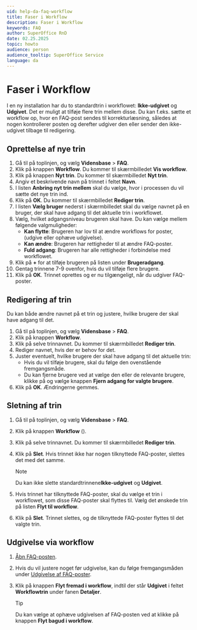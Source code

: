 ```yaml
---
uid: help-da-faq-workflow
title: Faser i Workflow
description: Faser i Workflow
keywords: FAQ
author: SuperOffice RnD
date: 02.25.2025
topic: howto
audience: person
audience_tooltip: SuperOffice Service
language: da
---
```


# Faser i Workflow

I en ny installation har du to standardtrin i workflowet: **Ikke-udgivet** og **Udgivet**. Det er muligt at tilføje flere trin mellem disse. Du kan f.eks. sætte et workflow op, hvor en FAQ-post sendes til korrekturlæsning, således at nogen kontrollerer posten og derefter udgiver den eller sender den ikke-udgivet tilbage til redigering.

## Oprettelse af nye trin

1. Gå til <i class="ph ph-list" aria-label="Main menu"></i> på toplinjen, og vælg **Vidensbase** > **FAQ**.
1. Klik på knappen **Workflow**. Du kommer til skærmbilledet **Vis workflow**.
1. Klik på knappen **Nyt trin**. Du kommer til skærmbilledet **Nyt trin**.
1. Angiv et beskrivende navn på trinnet i feltet **Navn**.
1. I listen **Anbring nyt trin mellem** skal du vælge, hvor i processen du vil sætte det nye trin ind.
1. Klik på **OK**. Du kommer til skærmbilledet **Rediger trin**.
1. I listen **Vælg bruger** nederst i skærmbilledet skal du vælge navnet på en bruger, der skal have adgang til det aktuelle trin i workflowet.
1. Vælg, hvilket adgangsniveau brugeren skal have. Du kan vælge mellem følgende valgmuligheder:
    * **Kan flytte**: Brugeren har lov til at ændre workflows for poster, (udgive eller ophæve udgivelse).
    * **Kan ændre**: Brugeren har rettigheder til at ændre FAQ-poster.
    * **Fuld adgang**: Brugeren har alle rettigheder i forbindelse med workflowet.
1. Klik på **+** for at tilføje brugeren på listen under **Brugeradgang**.
1. Gentag trinnene 7-9 ovenfor, hvis du vil tilføje flere brugere.
1. Klik på **OK**. Trinnet oprettes og er nu tilgængeligt, når du udgiver FAQ-poster.

## Redigering af trin

Du kan både ændre navnet på et trin og justere, hvilke brugere der skal have adgang til det.

1. Gå til <i class="ph ph-list" aria-label="Main menu"></i> på toplinjen, og vælg **Vidensbase** > **FAQ**.
1. Klik på knappen **Workflow**.
1. Klik på selve trinnavnet. Du kommer til skærmbilledet **Rediger trin**.
1. Rediger navnet, hvis der er behov for det.
1. Juster eventuelt, hvilke brugere der skal have adgang til det aktuelle trin:
    * Hvis du vil tilføje brugere, skal du følge den ovenstående fremgangsmåde.
    * Du kan fjerne brugere ved at vælge den eller de relevante brugere, klikke på <i class="ph ph-dots-three-circle-vertical" aria-label="Task menu"></i> og vælge knappen **Fjern adgang for valgte brugere**.
1. Klik på **OK**. Ændringerne gemmes.

## Sletning af trin

1. Gå til <i class="ph ph-list" aria-label="Main menu"></i> på toplinjen, og vælg **Vidensbase** > **FAQ**.
1. Klik på knappen **Workflow** (<i class="ph ph-gear" aria-hidden="true"></i>).
1. Klik på selve trinnavnet. Du kommer til skærmbilledet **Rediger trin**.
1. Klik på **Slet**. Hvis trinnet ikke har nogen tilknyttede FAQ-poster, slettes det med det samme.

   > [!NOTE]
   > Du kan ikke slette standardtrinnene**Ikke-udgivet** og **Udgivet**.

1. Hvis trinnet har tilknyttede FAQ-poster, skal du vælge et trin i workflowet, som disse FAQ-poster skal flyttes til. Vælg det ønskede trin på listen **Flyt til workflow**.
1. Klik på **Slet**. Trinnet slettes, og de tilknyttede FAQ-poster flyttes til det valgte trin.

## Udgivelse via workflow

1. [Åbn FAQ-posten][1].
1. Hvis du vil justere noget før udgivelse, kan du følge fremgangsmåden under [Udgivelse af FAQ-poster][2].
1. Klik på knappen **Flyt fremad i workflow**, indtil der står **Udgivet** i feltet **Workflowtrin** under fanen **Detaljer**.

   > [!TIP]
   > Du kan vælge at ophæve udgivelsen af FAQ-posten ved at klikke på knappen **Flyt bagud i workflow**.

<!-- Referenced links -->
[1]: view-entry.md
[2]: publish.md
